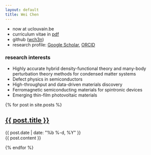 ```yaml
---
layout: default
title: Wei Chen
---
```


* now at uclouvain.be
* curriculum vitae in [pdf](_doc/cv.pdf)
* github ([wch3n](http://github.com/wch3n))
* research profile: 
  [Google Scholar](https://scholar.google.com/citations?user=ouy6ESIAAAAJa),
  [ORCID](http://orcid.org/0000-0002-7496-0341)

### research interests
- Highly accurate hybrid density-functional theory 
  and many-body perturbation theory methods for condensed matter systems
- Defect physics in semiconductors
- High-throughput and data-driven materials discovery
- Ferromagnetic semiconducting materials for spintronic devices
- Emerging thin-film photovoltaic materials

{% for post in site.posts %}

<article class='post'>
  <h1 class='post-title'>
    <a href="{{ site.path }}{{ post.url }}">
      {{ post.title }}
    </a>
  </h1>
  <div class="post-date">{{ post.date | date: "%b %-d, %Y" }}</div>
  {{ post.content }}
</article>

{% endfor %}

